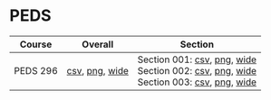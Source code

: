 # PEDS

| Course | Overall | Section |
| ------ | ------- | ------- |
| PEDS 296 | [csv](https://github.com/UCSD-Historical-Enrollment-Data/2025Spring/blob/main/overall/PEDS%20296.csv), [png](https://raw.githubusercontent.com/UCSD-Historical-Enrollment-Data/2025Spring/main/plot_overall/PEDS%20296.png), [wide](https://raw.githubusercontent.com/UCSD-Historical-Enrollment-Data/2025Spring/main/plot_overall_wide/PEDS%20296.png) | Section 001: [csv](https://github.com/UCSD-Historical-Enrollment-Data/2025Spring/blob/main/section/PEDS%20296_001.csv), [png](https://raw.githubusercontent.com/UCSD-Historical-Enrollment-Data/2025Spring/main/plot_section/PEDS%20296_001.png), [wide](https://raw.githubusercontent.com/UCSD-Historical-Enrollment-Data/2025Spring/main/plot_section_wide/PEDS%20296_001.png)<br>Section 002: [csv](https://github.com/UCSD-Historical-Enrollment-Data/2025Spring/blob/main/section/PEDS%20296_002.csv), [png](https://raw.githubusercontent.com/UCSD-Historical-Enrollment-Data/2025Spring/main/plot_section/PEDS%20296_002.png), [wide](https://raw.githubusercontent.com/UCSD-Historical-Enrollment-Data/2025Spring/main/plot_section_wide/PEDS%20296_002.png)<br>Section 003: [csv](https://github.com/UCSD-Historical-Enrollment-Data/2025Spring/blob/main/section/PEDS%20296_003.csv), [png](https://raw.githubusercontent.com/UCSD-Historical-Enrollment-Data/2025Spring/main/plot_section/PEDS%20296_003.png), [wide](https://raw.githubusercontent.com/UCSD-Historical-Enrollment-Data/2025Spring/main/plot_section_wide/PEDS%20296_003.png) |
